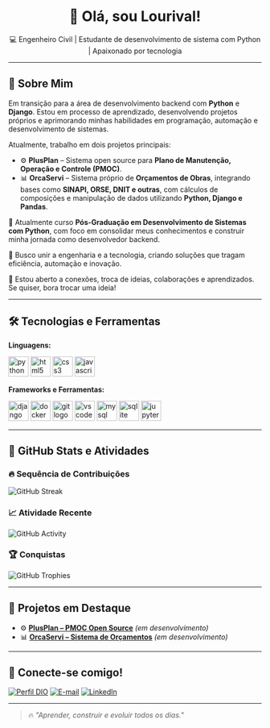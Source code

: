 <h1 align="center">👋 Olá, sou Lourival!</h1>

<p align="center">
💻 Engenheiro Civil | Estudante de desenvolvimento de sistema com Python | Apaixonado por tecnologia
</p>

---

## 🚀 Sobre Mim

Em transição para a área de desenvolvimento backend com **Python** e **Django**. Estou em processo de aprendizado, desenvolvendo projetos próprios e aprimorando minhas habilidades em programação, automação e desenvolvimento de sistemas.

Atualmente, trabalho em dois projetos principais:
- ⚙️ **PlusPlan** – Sistema open source para **Plano de Manutenção, Operação e Controle (PMOC)**.
- 📊 **OrcaServi** – Sistema próprio de **Orçamentos de Obras**, integrando bases como **SINAPI, ORSE, DNIT e outras**, com cálculos de composições e manipulação de dados utilizando **Python, Django e Pandas**.

🧠 Atualmente curso **Pós-Graduação em Desenvolvimento de Sistemas com Python**, com foco em consolidar meus conhecimentos e construir minha jornada como desenvolvedor backend.

🎯 Busco unir a engenharia e a tecnologia, criando soluções que tragam eficiência, automação e inovação.

🤝 Estou aberto a conexões, troca de ideias, colaborações e aprendizados. Se quiser, bora trocar uma ideia!

---

## 🛠️ Tecnologias e Ferramentas

**Linguagens:**
<div>
  <img src="https://cdn.jsdelivr.net/gh/devicons/devicon/icons/python/python-original.svg" height="40" alt="python logo"/>
  <img src="https://cdn.jsdelivr.net/gh/devicons/devicon/icons/html5/html5-original.svg" height="40" alt="html5 logo"/>
  <img src="https://cdn.jsdelivr.net/gh/devicons/devicon/icons/css3/css3-original.svg" height="40" alt="css3 logo"/>
  <img src="https://cdn.jsdelivr.net/gh/devicons/devicon/icons/javascript/javascript-original.svg" height="40" alt="javascript logo"/>
</div>

**Frameworks e Ferramentas:**
<div>
  <img src="https://cdn.jsdelivr.net/gh/devicons/devicon/icons/django/django-plain.svg" height="40" alt="django logo"/>
  <img src="https://cdn.jsdelivr.net/gh/devicons/devicon/icons/docker/docker-original.svg" height="40" alt="docker logo"/>
  <img src="https://cdn.jsdelivr.net/gh/devicons/devicon/icons/git/git-original.svg" height="40" alt="git logo"/>
  <img src="https://cdn.jsdelivr.net/gh/devicons/devicon/icons/vscode/vscode-original.svg" height="40" alt="vscode logo"/>
  <img src="https://cdn.jsdelivr.net/gh/devicons/devicon/icons/mysql/mysql-original.svg" height="40" alt="mysql logo"/>
  <img src="https://cdn.jsdelivr.net/gh/devicons/devicon/icons/sqlite/sqlite-original.svg" height="40" alt="sqlite logo"/>
  <img src="https://cdn.jsdelivr.net/gh/devicons/devicon/icons/jupyter/jupyter-original.svg" height="40" alt="jupyter logo"/>
</div>

---

## 🌟 GitHub Stats e Atividades

### 🔥 Sequência de Contribuições
![GitHub Streak](https://github-readme-streak-stats.herokuapp.com/?user=lourival2021&theme=transparent&background=000&border=30A3DC&stroke=E94D5F&ring=30A3DC&fire=E94D5F&currStreakNum=FFF&sideNums=FFF&currStreakLabel=FFF&sideLabels=FFF)

### 📈 Atividade Recente
![GitHub Activity](https://github-readme-activity-graph.vercel.app/graph?username=lourival2021&theme=react-dark&bg_color=000&color=FFF&line=30A3DC&point=E94D5F&area=true&hide_border=false&days=365)

### 🏆 Conquistas
![GitHub Trophies](https://github-profile-trophy.vercel.app/?username=lourival2021&theme=onedark&no-frame=true&margin-w=5&column=6)

---

## 🚀 Projetos em Destaque

- ⚙️ [**PlusPlan – PMOC Open Source**](https://github.com/lourival2021/PlusPlan) *(em desenvolvimento)*
- 📊 [**OrcaServi – Sistema de Orçamentos**](https://github.com/lourival2021/OrcaServi) *(em desenvolvimento)*

---

## 🤝 Conecte-se comigo!

[![Perfil DIO](https://img.shields.io/badge/-Meu%20Perfil%20na%20DIO-30A3DC?style=for-the-badge)](https://web.dio.me/users/lourival_silva_73818?tab=achievements)
[![E-mail](https://img.shields.io/badge/-Email-000?style=for-the-badge&logo=microsoft-outlook&logoColor=E94D5F)](mailto:lourival_silva@msn.com)
[![LinkedIn](https://img.shields.io/badge/-LinkedIn-000?style=for-the-badge&logo=linkedin&logoColor=30A3DC)](https://www.linkedin.com/in/lourivaldasilvajúnior/)

---

> 🔥 *"Aprender, construir e evoluir todos os dias."*
